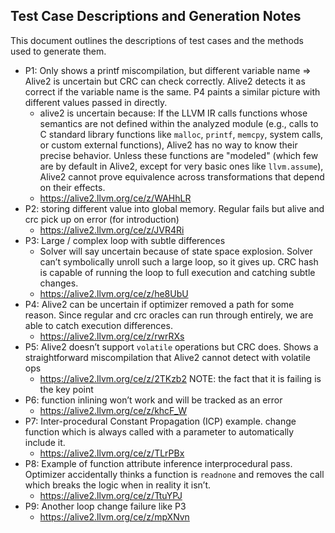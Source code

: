 ## Test Case Descriptions and Generation Notes

This document outlines the descriptions of test cases and the methods used to generate them.

- P1: Only shows a printf miscompilation, but different variable name ⇒ Alive2 is uncertain but CRC can check correctly. Alive2 detects it as correct if the variable name is the same. P4 paints a similar picture with different values passed in directly.
    - alive2 is uncertain because: If the LLVM IR calls functions whose semantics are not defined within the analyzed module (e.g., calls to C standard library functions like `malloc`, `printf`, `memcpy`, system calls, or custom external functions), Alive2 has no way to know their precise behavior. Unless these functions are "modeled" (which few are by default in Alive2, except for very basic ones like `llvm.assume`), Alive2 cannot prove equivalence across transformations that depend on their effects.
    - https://alive2.llvm.org/ce/z/WAHhLR
- P2: storing different value into global memory. Regular fails but alive and crc pick up on error (for introduction)
    - https://alive2.llvm.org/ce/z/JVR4Ri
- P3: Large / complex loop with subtle differences
    - Solver will say uncertain because of state space explosion. Solver can’t symbolically unroll such a large loop, so it gives up. CRC hash is capable of running the loop to full execution and catching subtle changes.
    - https://alive2.llvm.org/ce/z/he8UbU
- P4: Alive2 can be uncertain if optimizer removed a path for some reason. Since regular and crc oracles can run through entirely, we are able to catch execution differences.
    - https://alive2.llvm.org/ce/z/rwrRXs
- P5: Alive2 doesn’t support `volatile` operations but CRC does. Shows a straightforward miscompilation that Alive2 cannot detect with volatile ops
    - https://alive2.llvm.org/ce/z/2TKzb2 NOTE: the fact that it is failing is the key point
- P6: function inlining won’t work and will be tracked as an error
    - https://alive2.llvm.org/ce/z/khcF_W
- P7: Inter-procedural Constant Propagation (ICP) example. change function which is always called with a parameter to automatically include it.
    - https://alive2.llvm.org/ce/z/TLrPBx
- P8: Example of function attribute inference interprocedural pass. Optimizer accidentally thinks a function is `readnone` and removes the call which breaks the logic when in reality it isn’t.
    - https://alive2.llvm.org/ce/z/TtuYPJ
- P9: Another loop change failure like P3
    - https://alive2.llvm.org/ce/z/mpXNvn